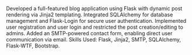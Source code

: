 Developed a full-featured blog application using Flask with dynamic post rendering via Jinja2 templating.
Integrated SQLAlchemy for database management and Flask-Login for secure user authentication.
Implemented user registration and user login and restricted the post creation/editing to admins.
Added an SMTP-powered contact form, enabling direct user communication via email.
Skills Used: Flask, Jinja2, SMTP,  SQLAlchemy, Flask-WTF, Bootstrap.
